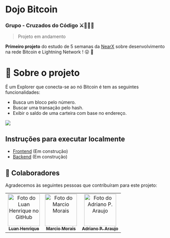 # Dojo Bitcoin 
### Grupo - Cruzados do Código ⚔️🎲👩‍💻

> Projeto em andamento 


**Primeiro projeto** do estudo de 5 semanas da [NearX](https://nearx.com.br/pt/home) sobre desenvolvimento na rede Bitcoin e Lightning Network ! 😲 🚀

# 🤺 Sobre o projeto

É um Explorer que conecta-se ao nó Bitcoin é tem as seguintes funcionalidades: 
  -  Busca um bloco pelo número.
  -  Buscar uma transação pelo hash.
  -  Exibir o saldo de uma carteira com base no endereço.


![](https://github.com/dev-araujo/dojo-bitcoin/blob/main/frontend-explorador-bitcoin/src/assets/block.png?raw=true)


## Instruções para executar localmente

- [Frontend](https://github.com/dev-araujo/dojo-bitcoin/blob/main/frontend-explorador-bitcoin/README.md) (Em construção)
- [Backend](https://github.com/dev-araujo/dojo-bitcoin/blob/main/server/README.md) (Em construção)


## 🤝 Colaboradores

Agradecemos às seguintes pessoas que contribuíram para este projeto:

<table>
  <tr>
    <td align="center">
      <a href="https://github.com/Luan-Web3" title="Luan Henrique">
        <img src="https://avatars.githubusercontent.com/u/190740246?v=4" width="100px;" alt="Foto do Luan Henrique
 no GitHub"/><br>
        <sub>
          <b>Luan Henrique</b>
        </sub>
      </a>
    </td>
    <td align="center">
      <a href="https://github.com/profmarciojmorais" title="Marcio Morais">
        <img src="https://avatars.githubusercontent.com/u/136830648?v=4" width="100px;" alt="Foto do Marcio Morais"/><br>
        <sub>
          <b>Marcio Morais</b>
        </sub>
      </a>
    </td>
    <td align="center">
      <a href="https://github.com/dev-araujo" title="Adriano P. Araujo">
        <img src="https://avatars.githubusercontent.com/u/97068163?v=4" width="100px;" alt="Foto do Adriano P. Araujo"/><br>
        <sub>
          <b>Adriano P. Araujo</b>
        </sub>
      </a>
    </td>
  </tr>
</table>
